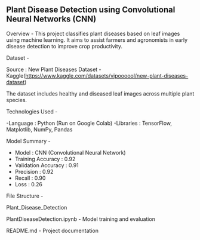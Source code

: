 ## **Plant Disease Detection using Convolutional Neural Networks (CNN)**

Overview - This project classifies plant diseases based on leaf images using machine learning. It aims to assist farmers and agronomists in early disease detection to improve crop productivity.

Dataset -

Source : New Plant Diseases Dataset - Kaggle(https://www.kaggle.com/datasets/vipoooool/new-plant-diseases-dataset)

The dataset includes healthy and diseased leaf images across multiple plant species.

Technologies Used -

-Language : Python (Run on Google Colab)
-Libraries : TensorFlow, Matplotlib, NumPy, Pandas

Model Summary -

- Model : CNN (Convolutional Neural Network)
- Training Accuracy : 0.92  
- Validation Accuracy : 0.91  
- Precision : 0.92  
- Recall : 0.90  
- Loss : 0.26

File Structure -

Plant_Disease_Detection

PlantDiseaseDetection.ipynb - Model training and evaluation

README.md - Project documentation


